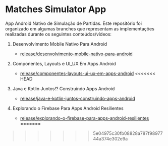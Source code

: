 # Matches Simulator App
App Android Nativo de Simulação de Partidas. Este repositório foi organizado em algumas branches que representam as implementações realizadas durante os seguintes conteúdos/vídeos:


1. Desenvolvimento Mobile Nativo Para Android
   - [release/desenvolvimento-mobile-nativo-para-android](https://github.com/Gilberto-Rocha/matches-simulator-app/tree/release/desenvolvimento-mobile-nativo-para-android)
   
1. Componentes, Layouts e UI_UX Em Apps Android
   - [release/componentes-layouts-ui-ux-em-apps-android](https://github.com/Gilberto-Rocha/matches-simulator-app/tree/release/componentes-layouts-ui-ux-em-apps-android)
<<<<<<< HEAD

1. Java e Kotlin Juntos!? Construindo Apps Android
    - [release/java-e-kotlin-juntos-construindo-apps-android](https://github.com/Gilberto-Rocha/matches-simulator-app/tree/release/java-e-kotlin-juntos-construindo-apps-android)
1. Explorando o Firebase Para Apps Android Resilientes
    - [release/explorando-o-firebase-para-apps-android-resilientes](https://github.com/Gilberto-Rocha/matches-simulator-app/tree/release/explorando-o-firebase-para-apps-android-resilientes)
=======
>>>>>>> 5e04975c30fb08828a787f9897744a374e302e9a
